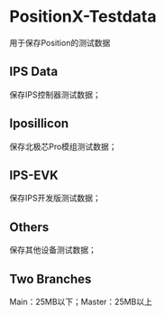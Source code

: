 # PositionX-Testdata
用于保存Position的测试数据

## IPS Data

保存IPS控制器测试数据；

## Iposillicon

保存北极芯Pro模组测试数据；

## IPS-EVK

保存IPS开发版测试数据；

## Others

保存其他设备测试数据；

## Two Branches

Main：25MB以下；Master：25MB以上
